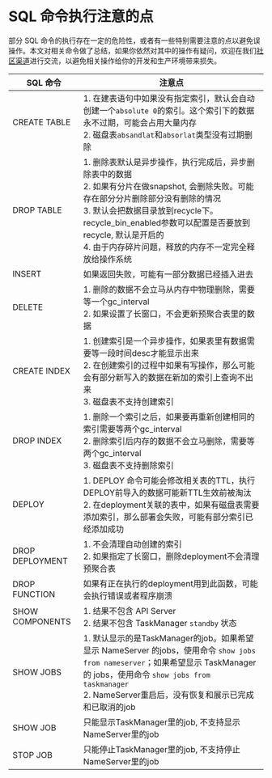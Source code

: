 # SQL 命令执行注意的点

部分 SQL 命令的执行存在一定的危险性，或者有一些特别需要注意的点以避免误操作。本文对相关命令做了总结，如果你依然对其中的操作有疑问，欢迎在我们[社区渠道](https://github.com/4paradigm/OpenMLDB#11-community)进行交流，以避免相关操作给你的开发和生产环境带来损失。

|  SQL 命令      |       注意点                                   |
| ------------- | --------------------------------------------- |
| CREATE TABLE  | 1. 在建表语句中如果没有指定索引，默认会自动创建一个`absolute 0`的索引。这个索引下的数据永不过期，可能会占用大量内存 <br> 2. 磁盘表`absandlat`和`absorlat`类型没有过期删除
| DROP TABLE    | 1. 删除表默认是异步操作，执行完成后，异步删除表中的数据 <br> 2. 如果有分片在做snapshot, 会删除失败。可能存在部分分片删除部分没有删除的情况 <br> 3. 默认会把数据目录放到recycle下。recycle_bin_enabled参数可以配置是否要放到recycle, 默认是开启的 <br> 4. 由于内存碎片问题，释放的内存不一定完全释放给操作系统
| INSERT        | 如果返回失败，可能有一部分数据已经插入进去
| DELETE        | 1. 删除的数据不会立马从内存中物理删除，需要等一个gc_interval <br> 2. 如果设置了长窗口，不会更新预聚合表里的数据
| CREATE INDEX  | 1. 创建索引是一个异步操作，如果表里有数据需要等一段时间desc才能显示出来 <br> 2. 在创建索引的过程中如果有写操作，那么可能会有部分新写入的数据在新加的索引上查询不出来 <br> 3. 磁盘表不支持创建索引
| DROP INDEX    | 1. 删除一个索引之后，如果要再重新创建相同的索引需要等两个gc_interval <br> 2. 删除索引后内存的数据不会立马删除，需要等两个gc_interval <br> 3. 磁盘表不支持删除索引
| DEPLOY        | 1. DEPLOY 命令可能会修改相关表的TTL，执行DEPLOY前导入的数据可能新TTL生效前被淘汰 <br> 2. 在deployment关联的表中，如果有磁盘表需要添加索引，那么部署会失败，可能有部分索引已经添加成功
| DROP DEPLOYMENT | 1. 不会清理自动创建的索引 <br> 2. 如果指定了长窗口，删除deployment不会清理预聚合表
| DROP FUNCTION | 如果有正在执行的deployment用到此函数，可能会执行错误或者程序崩溃
| SHOW COMPONENTS | 1. 结果不包含 API Server <br> 2. 结果不包含 TaskManager `standby` 状态
| SHOW JOBS     | 1. 默认显示的是TaskManager的job。如果希望显示 NameServer 的jobs，使用命令 `show jobs from nameserver`；如果希望显示 TaskManager 的 jobs，使用命令 `show jobs from taskmanager` <br> 2. NameServer重启后，没有恢复和展示已完成和已取消的job
| SHOW JOB      | 只能显示TaskManager里的job, 不支持显示NameServer里的job
| STOP JOB      | 只能停止TaskManager里的job, 不支持停止NameServer里的job
